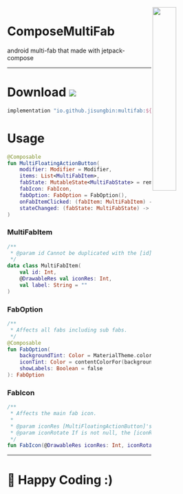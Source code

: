 <img src="https://user-images.githubusercontent.com/40740128/133895784-41d6dfec-f09c-4284-a2c0-5f254601f969.gif" align="right" width="33%"/>

# ComposeMultiFab

android multi-fab that made with jetpack-compose

-----

# Download [![](https://img.shields.io/maven-central/v/io.github.jisungbin/multifab)](https://search.maven.org/artifact/io.github.jisungbin/multifab)

```groovy
implementation "io.github.jisungbin:multifab:${version}"
```

# Usage

```kotlin
@Composable
fun MultiFloatingActionButton(
    modifier: Modifier = Modifier,
    items: List<MultiFabItem>,
    fabState: MutableState<MultiFabState> = rememberMultiFabState(),
    fabIcon: FabIcon,
    fabOption: FabOption = FabOption(),
    onFabItemClicked: (fabItem: MultiFabItem) -> Unit,
    stateChanged: (fabState: MultiFabState) -> Unit = {}
)
```

### MultiFabItem

```kotlin
/**
 * @param id Cannot be duplicated with the [id] value of another [MultiFabItem].
 */
data class MultiFabItem(
    val id: Int,
    @DrawableRes val iconRes: Int,
    val label: String = ""
)
```

### FabOption

```kotlin
/**
 * Affects all fabs including sub fabs.
 */
@Composable
fun FabOption(
    backgroundTint: Color = MaterialTheme.colors.secondary,
    iconTint: Color = contentColorFor(backgroundTint),
    showLabels: Boolean = false
): FabOption
```

### FabIcon

```kotlin
/**
 * Affects the main fab icon.
 *
 * @param iconRes [MultiFloatingActionButton]'s main icon
 * @param iconRotate If is not null, the [iconRes] rotates as much as [iconRotate] when [MultiFloatingActionButton] is in [MultiFabState.Expand] state.
 */
fun FabIcon(@DrawableRes iconRes: Int, iconRotate: Float? = null): FabIcon
```

---

# 🤗 Happy Coding :)

